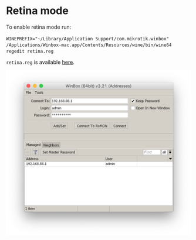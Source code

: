 # Retina mode



To enable retina mode run:

`WINEPREFIX="~/Library/Application Support/com.mikrotik.winbox" /Applications/Winbox-mac.app/Contents/Resources/wine/bin/wine64 regedit retina.reg`

`retina.reg` is available [here](https://github.com/nrlquaker/winbox-mac/blob/master/retina_mode/retina.reg).

![winbox-mac screenshot](screenshot.png)
